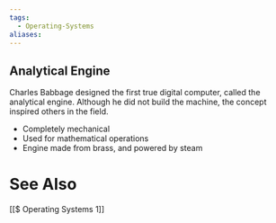```yaml
---
tags:
  - Operating-Systems
aliases:
---
```

## Analytical Engine
Charles Babbage designed the first true digital computer, called the analytical engine. Although he did not build the machine, the concept inspired others in the field.
- Completely mechanical
- Used for mathematical operations
- Engine made from brass, and powered by steam


# See Also
[[$ Operating Systems 1]]